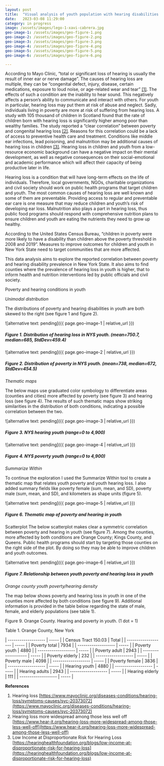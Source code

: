 ```yaml
---
layout: post
title:  "Visual analysis of youth population with hearing disabilities in New York State"
date:   2023-03-08 11:29:00
category: in progress
image: /assets/images/lego-1-xavi-cabrera.jpg
geo-image-1: /assets/images/geo-figure-1.png
geo-image-2: /assets/images/geo-figure-2.png
geo-image-3: /assets/images/geo-figure-3.png
geo-image-4: /assets/images/geo-figure-4.png
geo-image-5: /assets/images/geo-figure-5.png
geo-image-6: /assets/images/geo-figure-6.png

---
```


According to Mayo Clinic, “total or significant loss of hearing is usually the result of inner ear or nerve damage”. The causes of hearing loss are multiple, they can be “congenital defect, injury, disease, certain medications, exposure to loud noise, or age-related wear and tear” [[1]](#1-reference). The effects of such a condition are the inability to hear sound. This negatively affects a person’s ability to communicate and interact with others. For youth in particular, hearing loss may put them at risk of abuse and neglect. Sadly, individuals living in poverty are more at risk of suffering from hearing loss. A study with 105 thousand of children in Scotland found that the rate of children born with hearing loss is significantly higher among poor than wealthy families. The study reported a “clear correlation” between poverty and congenital hearing loss [[2]](#2-reference). Reasons for this correlation could be a lack of access to preventive health care and treatment. Conditions like middle ear infections, lead poisoning, and malnutrition may be additional causes of hearing loss in children [[3]](#3-reference). Hearing loss in children and youth from a low-resource economic background can have a negative impact on their mental development, as well as negative consequences on their social-emotional and academic performance which will affect their capacity of being productive later in life.

Hearing loss is a condition that will have long-term effects on the life of individuals. Therefore, local governments, NGOs, charitable organizations and civil society should work on public health programs that target children and youth. The most common causes of hearing loss are well known and some of them are preventable. Providing access to regular and preventable ear care is one measure that may reduce children and youth’s risk of developing ear loss. Malnutrition also plays a part in hearing loss, thus public food programs should respond with comprehensive nutrition plans to ensure children and youth are eating the nutrients they need to grow up healthy.

According to the United States Census Bureau, “children in poverty were more likely to have a disability than children above the poverty threshold in 2008 and 2019”. Measures to improve outcomes for children and youth in New York State need to target communities that are more affected.

This data analysis aims to explore the reported correlation between poverty and hearing disability prevalence in New York State. It also aims to find counties where the prevalence of hearing loss in youth is higher, that to inform health and nutrition interventions led by public officials and civil society.

Poverty and hearing conditions in youth

*Unimodal distribution*

The distributions of poverty and hearing disabilities in youth are both skewed to the right (see figure 1 and figure 2).

![alternative text: pending]({{ page.geo-image-1 | relative_url }})
##### Figure 1. Distribution of hearing loss in NYS youth. (mean=750.7, median=685, StdDev=459.4)

![alternative text: pending]({{ page.geo-image-2 | relative_url }})
##### Figure 2. Distribution of poverty in NYS youth. (mean=738, median=672, StdDev=454.5)

*Thematic maps*

The below maps use graduated color symbology to differentiate areas (counties and cities) more affected by poverty (see figure 3) and hearing loss (see figure 4). The results of such thematic maps show striking similarities in the distribution of both conditions, indicating a possible correlation between the two.

![alternative text: pending]({{ page.geo-image-3 | relative_url }})
##### Figure 3. NYS hearing youth (range=0 to 4,900)

![alternative text: pending]({{ page.geo-image-4 | relative_url }})
##### Figure 4. NYS poverty youth (range=0 to 4,900)

*Summarize Within*

To continue the exploration I used the Summarize Within tool to create a thematic map that relates youth poverty and youth hearing loss. I also added summary fields like poverty female (sum, mean, and SD), poverty male (sum, mean, and SD), and kilometers as shape units (figure 5).

![alternative text: pending]({{ page.geo-image-5 | relative_url }})
##### Figure 6. Thematic map of poverty and hearing in youth

Scatterplot
The below scatterplot makes clear a symmetric correlation between poverty and hearing in youth (see figure 7). Among the counties, more affected by both conditions are Orange County; Kings County, and Queens. Public health programs should start by targeting those counties on the right side of the plot. By doing so they may be able to improve children and youth outcomes.

![alternative text: pending]({{ page.geo-image-6 | relative_url }})
##### Figure 7. Relationship between youth poverty and hearing loss in youth

*Orange county youth poverty/hearing density*

The map below shows poverty and hearing loss in youth in one of the counties more affected by both conditions (see figure 9). Additional information is provided in the table below regarding the state of male, female, and elderly populations (see table 1).

<!-- ![alternative text: pending]({{ page.geo-image-7 | relative_url }}) -->
Figure 9. Orange County. Hearing and poverty in youth. (1 dot = 1)

Table 1. Orange County, New York

| ------------------- | ----- |
| Census Tract 150.03 | Total |
| ------------------- | ----- |
| Poverty total       | 7934  |
| ------------------- | ----- |
| Poverty youth       | 4880  |
| ------------------- | ----- |
| Poverty adult       | 2943  |
| ------------------- | ----- |
| Poverty elderly     | 232   |
| ------------------- | ----- |
| Poverty male        | 4098  |
| ------------------- | ----- |
| Poverty female      | 3836  |
| ------------------- | ----- |
| Hearing youth       | 4880  |
| ------------------- | ----- |
| Hearing adults      | 2943  |
| ------------------- | ----- |
| Hearing elderly     | 111   |
| ------------------- | ----- |

**References**

1. <a id='1-reference'></a>Hearing loss [https://www.mayoclinic.org/diseases-conditions/hearing-loss/symptoms-causes/syc-20373072](https://www.mayoclinic.org/diseases-conditions/hearing-loss/symptoms-causes/syc-20373072)
2. <a id='2-reference'></a>Hearing loss more widespread among those less well off [https://www.hear-it.org/hearing-loss-more-widespread-among-those-less-well-off](https://www.hear-it.org/hearing-loss-more-widespread-among-those-less-well-off)
3. <a id='3-reference'></a>Low Income at Disproportionate Risk for Hearing Loss [https://hearinghealthfoundation.org/blogs/low-income-at-disproportionate-risk-for-hearing-loss](https://hearinghealthfoundation.org/blogs/low-income-at-disproportionate-risk-for-hearing-loss)